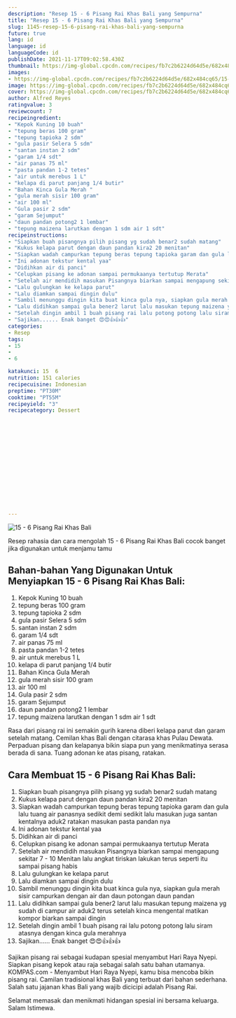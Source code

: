 ```yaml
---
description: "Resep 15 - 6 Pisang Rai Khas Bali yang Sempurna"
title: "Resep 15 - 6 Pisang Rai Khas Bali yang Sempurna"
slug: 1145-resep-15-6-pisang-rai-khas-bali-yang-sempurna
future: true
lang: id
language: id
languageCode: id
publishDate: 2021-11-17T09:02:58.430Z 
thumbnail: https://img-global.cpcdn.com/recipes/fb7c2b6224d64d5e/682x484cq65/15-6-pisang-rai-khas-bali-foto-resep-utama.png
images:
- https://img-global.cpcdn.com/recipes/fb7c2b6224d64d5e/682x484cq65/15-6-pisang-rai-khas-bali-foto-resep-utama.png
image: https://img-global.cpcdn.com/recipes/fb7c2b6224d64d5e/682x484cq65/15-6-pisang-rai-khas-bali-foto-resep-utama.png
cover: https://img-global.cpcdn.com/recipes/fb7c2b6224d64d5e/682x484cq65/15-6-pisang-rai-khas-bali-foto-resep-utama.png
author: Alfred Reyes
ratingvalue: 3
reviewcount: 7
recipeingredient:
- "Kepok Kuning 10 buah"
- "tepung beras 100 gram"
- "tepung tapioka 2 sdm"
- "gula pasir Selera 5 sdm"
- "santan instan 2 sdm"
- "garam 1/4 sdt"
- "air panas 75 ml"
- "pasta pandan 1-2 tetes"
- "air untuk merebus 1 L"
- "kelapa di parut panjang 1/4 butir"
- "Bahan Kinca Gula Merah "
- "gula merah sisir 100 gram"
- "air 100 ml"
- "Gula pasir 2 sdm"
- "garam Sejumput"
- "daun pandan potong2 1 lembar"
- "tepung maizena larutkan dengan 1 sdm air 1 sdt"
recipeinstructions:
- "Siapkan buah pisangnya pilih pisang yg sudah benar2 sudah matang"
- "Kukus kelapa parut dengan daun pandan kira2 20 menitan"
- "Siapkan wadah campurkan tepung beras tepung tapioka garam dan gula lalu tuang air panasnya sedikit demi sedikit lalu masukan juga santan kentalnya aduk2 ratakan masukan pasta pandan nya"
- "Ini adonan tekstur kental yaa"
- "Didihkan air di panci"
- "Celupkan pisang ke adonan sampai permukaanya tertutup Merata"
- "Setelah air mendidih masukan Pisangnya biarkan sampai mengapung sekitar 7 - 10 Menitan lalu angkat tiriskan lakukan terus seperti itu sampai pisang habis"
- "Lalu gulungkan ke kelapa parut"
- "Lalu diamkan sampai dingin dulu"
- "Sambil menunggu dingin kita buat kinca gula nya, siapkan gula merah sisir campurkan dengan air dan daun potongan daun pandan"
- "Lalu didihkan sampai gula bener2 larut lalu masukan tepung maizena yg sudah di campur air aduk2 terus setelah kinca mengental matikan kompor biarkan sampai dingin"
- "Setelah dingin ambil 1 buah pisang rai lalu potong potong lalu siram atasnya dengan kinca gula merahnya"
- "Sajikan...... Enak banget 😍😍👍👍👍"
categories:
- Resep
tags:
- 15
- 
- 6

katakunci: 15  6 
nutrition: 151 calories
recipecuisine: Indonesian
preptime: "PT30M"
cooktime: "PT55M"
recipeyield: "3"
recipecategory: Dessert


     
    
    
    
    
    
    
    
    
    
    
      
    
---
```



![15 - 6 Pisang Rai Khas Bali](https://img-global.cpcdn.com/recipes/fb7c2b6224d64d5e/682x484cq65/15-6-pisang-rai-khas-bali-foto-resep-utama.png)

Resep rahasia dan cara mengolah  15 - 6 Pisang Rai Khas Bali cocok banget jika digunakan untuk menjamu tamu

<!--inarticleads1-->

## Bahan-bahan Yang Digunakan Untuk Menyiapkan 15 - 6 Pisang Rai Khas Bali:

1. Kepok Kuning 10 buah
1. tepung beras 100 gram
1. tepung tapioka 2 sdm
1. gula pasir Selera 5 sdm
1. santan instan 2 sdm
1. garam 1/4 sdt
1. air panas 75 ml
1. pasta pandan 1-2 tetes
1. air untuk merebus 1 L
1. kelapa di parut panjang 1/4 butir
1. Bahan Kinca Gula Merah 
1. gula merah sisir 100 gram
1. air 100 ml
1. Gula pasir 2 sdm
1. garam Sejumput
1. daun pandan potong2 1 lembar
1. tepung maizena larutkan dengan 1 sdm air 1 sdt

Rasa dari pisang rai ini semakin gurih karena diberi kelapa parut dan garam setelah matang. Cemilan khas Bali dengan citarasa khas Pulau Dewata. Perpaduan pisang dan kelapanya bikin siapa pun yang menikmatinya serasa berada di sana. Tuang adonan ke atas pisang, ratakan. 

<!--inarticleads2-->

## Cara Membuat 15 - 6 Pisang Rai Khas Bali:

1. Siapkan buah pisangnya pilih pisang yg sudah benar2 sudah matang
1. Kukus kelapa parut dengan daun pandan kira2 20 menitan
1. Siapkan wadah campurkan tepung beras tepung tapioka garam dan gula lalu tuang air panasnya sedikit demi sedikit lalu masukan juga santan kentalnya aduk2 ratakan masukan pasta pandan nya
1. Ini adonan tekstur kental yaa
1. Didihkan air di panci
1. Celupkan pisang ke adonan sampai permukaanya tertutup Merata
1. Setelah air mendidih masukan Pisangnya biarkan sampai mengapung sekitar 7 - 10 Menitan lalu angkat tiriskan lakukan terus seperti itu sampai pisang habis
1. Lalu gulungkan ke kelapa parut
1. Lalu diamkan sampai dingin dulu
1. Sambil menunggu dingin kita buat kinca gula nya, siapkan gula merah sisir campurkan dengan air dan daun potongan daun pandan
1. Lalu didihkan sampai gula bener2 larut lalu masukan tepung maizena yg sudah di campur air aduk2 terus setelah kinca mengental matikan kompor biarkan sampai dingin
1. Setelah dingin ambil 1 buah pisang rai lalu potong potong lalu siram atasnya dengan kinca gula merahnya
1. Sajikan...... Enak banget 😍😍👍👍👍


Sajikan pisang rai sebagai kudapan spesial menyambut Hari Raya Nyepi. Siapkan pisang kepok atau raja sebagai salah satu bahan utamanya. KOMPAS.com - Menyambut Hari Raya Nyepi, kamu bisa mencoba bikin pisang rai. Camilan tradisional khas Bali yang terbuat dari bahan sederhana. Salah satu jajanan khas Bali yang wajib dicicipi adalah Pisang Rai. 

Selamat memasak dan menikmati hidangan spesial ini bersama keluarga. Salam Istimewa.
